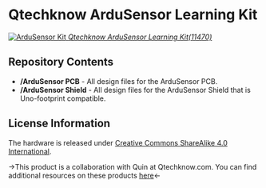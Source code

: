Qtechknow ArduSensor Learning Kit
=================================

[![ArduSensor Kit](https://dlnmh9ip6v2uc.cloudfront.net/images/products/1/1/4/7/0/11470-01_medium.jpg)
*Qtechknow ArduSensor Learning Kit(11470)*](https://www.sparkfun.com/products/11470)


Repository Contents
-------------------

* **/ArduSensor PCB** - All  design files for the ArduSensor PCB. 
* **/ArduSensor Shield** - All design files for the ArduSensor Shield that is Uno-footprint compatible. 


License Information
-------------------
The hardware is released under [Creative Commons ShareAlike 4.0 International](https://creativecommons.org/licenses/by-sa/4.0/).


->This product is a collaboration with Quin at Qtechknow.com. 
You can find additional resources on these products [here](http://learn.qtechknow.com/)<-